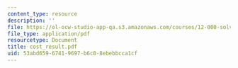 ```yaml
---
content_type: resource
description: ''
file: https://ol-ocw-studio-app-qa.s3.amazonaws.com/courses/12-000-solving-complex-problems-fall-2003/53abd65967419697b6c08ebebbcca1cf_cost_result.pdf
file_type: application/pdf
resourcetype: Document
title: cost_result.pdf
uid: 53abd659-6741-9697-b6c0-8ebebbcca1cf
---
```

